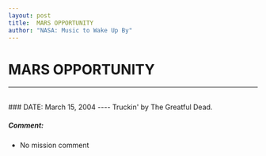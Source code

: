 ```yaml
---
layout: post
title:  MARS OPPORTUNITY
author: "NASA: Music to Wake Up By"
---
```


# MARS OPPORTUNITY
----
<br/>
### DATE: March 15, 2004
----
Truckin' by The Greatful Dead.

##### Comment:
* No mission comment
